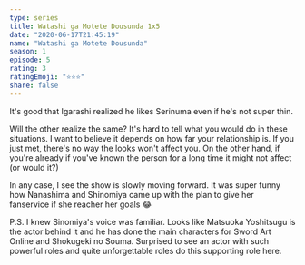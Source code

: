 ```yaml
---
type: series
title: Watashi ga Motete Dousunda 1x5
date: "2020-06-17T21:45:19"
name: "Watashi ga Motete Dousunda"
season: 1
episode: 5
rating: 3
ratingEmoji: "⭐️⭐️⭐️"
share: false
---
```


It's good that Igarashi realized he likes Serinuma even if he's not super thin.

Will the other realize the same? It's hard to tell what you would do in these situations. I want to believe it depends on how far your relationship is. If you just met, there's no way the looks won't affect you. On the other hand, if you're already if you've known the person for a long time it might not affect (or would it?)

In any case, I see the show is slowly moving forward. It was super funny how Nanashima and Shinomiya came up with the plan to give her fanservice if she reacher her goals 😂

P.S. I knew Sinomiya's voice was familiar. Looks like Matsuoka Yoshitsugu is the actor behind it and he has done the main characters for Sword Art Online and Shokugeki no Souma. Surprised to see an actor with such powerful roles and quite unforgettable roles do this supporting role here.
